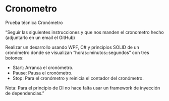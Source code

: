 # Cronometro
Prueba técnica Cronómetro

<p>“Seguir las siguientes instrucciones y que nos manden el cronometro hecho (adjuntarlo en un email el GitHub)</p>

<p>Realizar un desarrollo usando WPF, C# y principios SOLID de un cronómetro donde se visualizan “horas::minutos::segundos” con tres botones:</p>

<ul>
  <li>Start: Arranca el cronómetro.</li>
  <li>Pause: Pausa el cronómetro.</li>
  <li>Stop: Para el cronómetro y reinicia el contador del cronómetro.</li>
</ul>

Nota: Para el principio de DI no hace falta usar un framework de inyección de dependencias.”
